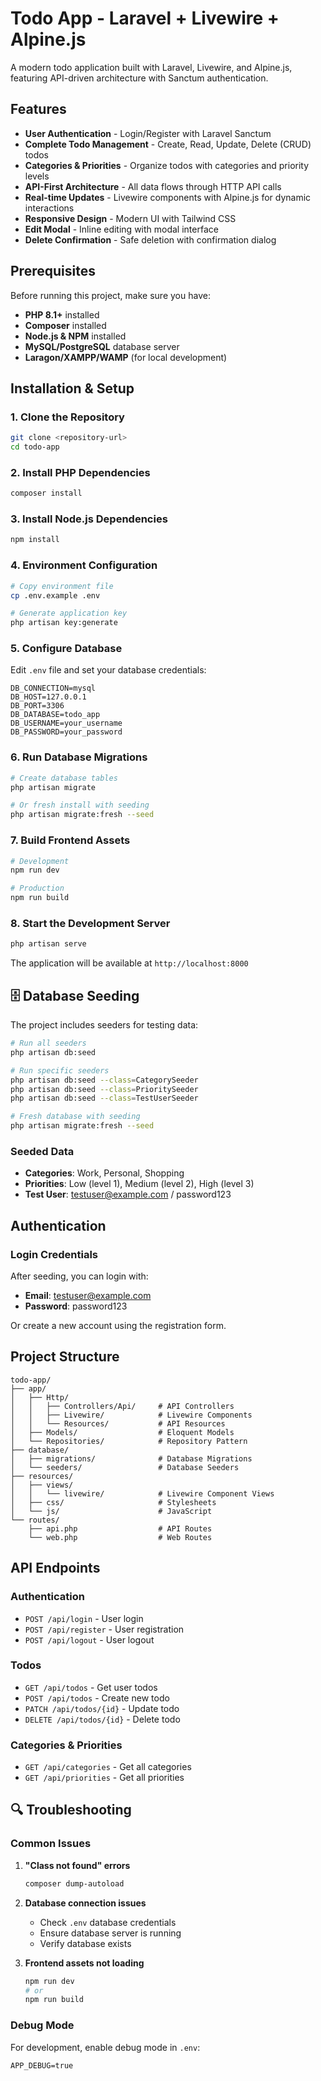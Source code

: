 # Todo App - Laravel + Livewire + Alpine.js

A modern todo application built with Laravel, Livewire, and Alpine.js, featuring API-driven architecture with Sanctum authentication.

## Features

- **User Authentication** - Login/Register with Laravel Sanctum
- **Complete Todo Management** - Create, Read, Update, Delete (CRUD) todos
- **Categories & Priorities** - Organize todos with categories and priority levels
- **API-First Architecture** - All data flows through HTTP API calls
- **Real-time Updates** - Livewire components with Alpine.js for dynamic interactions
- **Responsive Design** - Modern UI with Tailwind CSS
- **Edit Modal** - Inline editing with modal interface
- **Delete Confirmation** - Safe deletion with confirmation dialog

## Prerequisites

Before running this project, make sure you have:

- **PHP 8.1+** installed
- **Composer** installed
- **Node.js & NPM** installed
- **MySQL/PostgreSQL** database server
- **Laragon/XAMPP/WAMP** (for local development)

## Installation & Setup

### 1. Clone the Repository

```bash
git clone <repository-url>
cd todo-app
```

### 2. Install PHP Dependencies

```bash
composer install
```

### 3. Install Node.js Dependencies

```bash
npm install
```

### 4. Environment Configuration

```bash
# Copy environment file
cp .env.example .env

# Generate application key
php artisan key:generate
```

### 5. Configure Database

Edit `.env` file and set your database credentials:

```env
DB_CONNECTION=mysql
DB_HOST=127.0.0.1
DB_PORT=3306
DB_DATABASE=todo_app
DB_USERNAME=your_username
DB_PASSWORD=your_password
```

### 6. Run Database Migrations

```bash
# Create database tables
php artisan migrate

# Or fresh install with seeding
php artisan migrate:fresh --seed
```

### 7. Build Frontend Assets

```bash
# Development
npm run dev

# Production
npm run build
```

### 8. Start the Development Server

```bash
php artisan serve
```

The application will be available at `http://localhost:8000`

## 🗄️ Database Seeding

The project includes seeders for testing data:

```bash
# Run all seeders
php artisan db:seed

# Run specific seeders
php artisan db:seed --class=CategorySeeder
php artisan db:seed --class=PrioritySeeder
php artisan db:seed --class=TestUserSeeder

# Fresh database with seeding
php artisan migrate:fresh --seed
```

### Seeded Data

- **Categories**: Work, Personal, Shopping
- **Priorities**: Low (level 1), Medium (level 2), High (level 3)
- **Test User**: testuser@example.com / password123


## Authentication

### Login Credentials

After seeding, you can login with:

- **Email**: testuser@example.com
- **Password**: password123

Or create a new account using the registration form.


## Project Structure

```
todo-app/
├── app/
│   ├── Http/
│   │   ├── Controllers/Api/     # API Controllers
│   │   ├── Livewire/            # Livewire Components
│   │   └── Resources/           # API Resources
│   ├── Models/                  # Eloquent Models
│   └── Repositories/            # Repository Pattern
├── database/
│   ├── migrations/              # Database Migrations
│   └── seeders/                 # Database Seeders
├── resources/
│   ├── views/
│   │   └── livewire/            # Livewire Component Views
│   ├── css/                     # Stylesheets
│   └── js/                      # JavaScript
└── routes/
    ├── api.php                  # API Routes
    └── web.php                  # Web Routes
```


## API Endpoints

### Authentication
- `POST /api/login` - User login
- `POST /api/register` - User registration
- `POST /api/logout` - User logout

### Todos
- `GET /api/todos` - Get user todos
- `POST /api/todos` - Create new todo
- `PATCH /api/todos/{id}` - Update todo
- `DELETE /api/todos/{id}` - Delete todo

### Categories & Priorities
- `GET /api/categories` - Get all categories
- `GET /api/priorities` - Get all priorities


## 🔍 Troubleshooting

### Common Issues

1. **"Class not found" errors**
   ```bash
   composer dump-autoload
   ```

2. **Database connection issues**
   - Check `.env` database credentials
   - Ensure database server is running
   - Verify database exists

3. **Frontend assets not loading**
   ```bash
   npm run dev
   # or
   npm run build
   ```

### Debug Mode

For development, enable debug mode in `.env`:
```env
APP_DEBUG=true
```